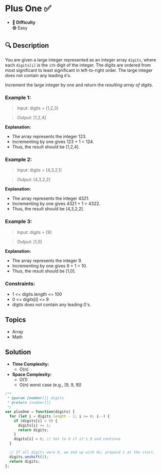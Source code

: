 # Plus One ✅
- **📁 Difficulty**  
  🟢 Easy  

## 🔍 Description

You are given a large integer represented as an integer array `digits`, where each `digits[i]` is the `ith` digit of the integer. The digits are ordered from most significant to least significant in left-to-right order. The large integer does not contain any leading `0`'s.

Increment the large integer by one and return the _resulting array of digits._

### Example 1:

> Input: digits = [1,2,3]

> Output: [1,2,4]

**Explanation:** 
- The array represents the integer 123.
- Incrementing by one gives 123 + 1 = 124.
- Thus, the result should be [1,2,4].

### Example 2:

> Input: digits = [4,3,2,1]

> Output: [4,3,2,2]

**Explanation:** 
- The array represents the integer 4321.
- Incrementing by one gives 4321 + 1 = 4322.
- Thus, the result should be [4,3,2,2].

### Example 3:

> Input: digits = [9]

> Output: [1,0]

**Explanation:** 
- The array represents the integer 9.
- Incrementing by one gives 9 + 1 = 10.
- Thus, the result should be [1,0].
 
### Constraints:

- 1 <= digits.length <= 100
- 0 <= digits[i] <= 9
- digits does not contain any leading 0's.

## Topics
- Array
- Math

## Solution
- **Time Complexity:** 
  - O(n)
- **Space Complexity:** 
  - O(1)
  - O(n) worst case (e.g., [9, 9, 9])

```js
/**
 * @param {number[]} digits
 * @return {number[]}
 */
var plusOne = function(digits) {
  for (let i = digits.length - 1; i >= 0; i--) {
    if (digits[i] < 9) {
      digits[i] += 1;
      return digits;
    }
    digits[i] = 0; // Set to 0 if it's 9 and continue
  }

  // If all digits were 9, we end up with 0s; prepend 1 at the start.
  digits.unshift(1);
  return digits;
};
```